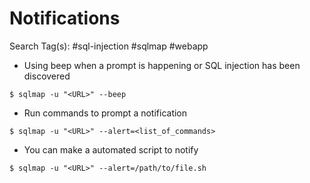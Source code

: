 # Notifications

Search Tag(s): #sql-injection #sqlmap #webapp

- Using beep when a prompt is happening or SQL injection has been discovered

`$ sqlmap -u "<URL>" --beep`

- Run commands to prompt a notification

`$ sqlmap -u "<URL>" --alert=<list_of_commands>`

- You can make a automated script to notify

`$ sqlmap -u "<URL>" --alert=/path/to/file.sh`